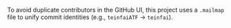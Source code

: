 To avoid duplicate contributors in the GitHub UI, this project uses a `.mailmap` file to unify commit identities (e.g., `teinfaiATF` → `teinfai`).
